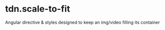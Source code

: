 # tdn.scale-to-fit
Angular directive &amp; styles designed to keep an img/video filling its container
